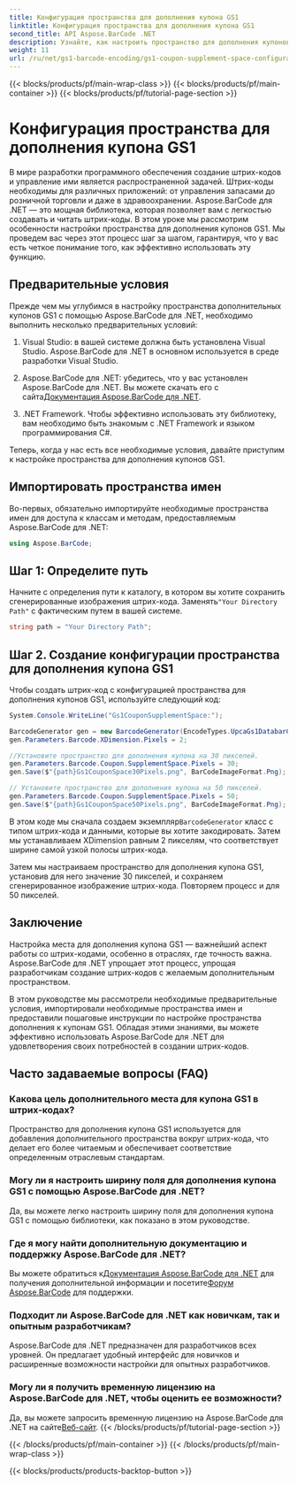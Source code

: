 ```yaml
---
title: Конфигурация пространства для дополнения купона GS1
linktitle: Конфигурация пространства для дополнения купона GS1
second_title: API Aspose.BarCode .NET
description: Узнайте, как настроить пространство для дополнения купонов GS1 с помощью Aspose.BarCode для .NET. Следуйте нашему пошаговому руководству, чтобы освоить эту функцию.
weight: 11
url: /ru/net/gs1-barcode-encoding/gs1-coupon-supplement-space-configuration/
---
```


{{< blocks/products/pf/main-wrap-class >}}
{{< blocks/products/pf/main-container >}}
{{< blocks/products/pf/tutorial-page-section >}}

# Конфигурация пространства для дополнения купона GS1


В мире разработки программного обеспечения создание штрих-кодов и управление ими является распространенной задачей. Штрих-коды необходимы для различных приложений: от управления запасами до розничной торговли и даже в здравоохранении. Aspose.BarCode для .NET — это мощная библиотека, которая позволяет вам с легкостью создавать и читать штрих-коды. В этом уроке мы рассмотрим особенности настройки пространства для дополнения купонов GS1. Мы проведем вас через этот процесс шаг за шагом, гарантируя, что у вас есть четкое понимание того, как эффективно использовать эту функцию.

## Предварительные условия

Прежде чем мы углубимся в настройку пространства дополнительных купонов GS1 с помощью Aspose.BarCode для .NET, необходимо выполнить несколько предварительных условий:

1. Visual Studio: в вашей системе должна быть установлена Visual Studio. Aspose.BarCode для .NET в основном используется в среде разработки Visual Studio.

2.  Aspose.BarCode для .NET: убедитесь, что у вас установлен Aspose.BarCode для .NET. Вы можете скачать его с сайта[Документация Aspose.BarCode для .NET](https://reference.aspose.com/barcode/net/).

3. .NET Framework. Чтобы эффективно использовать эту библиотеку, вам необходимо быть знакомым с .NET Framework и языком программирования C#.

Теперь, когда у нас есть все необходимые условия, давайте приступим к настройке пространства для дополнения купонов GS1.

## Импортировать пространства имен

Во-первых, обязательно импортируйте необходимые пространства имен для доступа к классам и методам, предоставляемым Aspose.BarCode для .NET:

```csharp
using Aspose.BarCode;
```

## Шаг 1: Определите путь

 Начните с определения пути к каталогу, в котором вы хотите сохранить сгенерированные изображения штрих-кода. Заменять`"Your Directory Path"` с фактическим путем в вашей системе.

```csharp
string path = "Your Directory Path";
```

## Шаг 2. Создание конфигурации пространства для дополнения купона GS1

Чтобы создать штрих-код с конфигурацией пространства для дополнения купонов GS1, используйте следующий код:

```csharp
System.Console.WriteLine("Gs1CouponSupplementSpace:");

BarcodeGenerator gen = new BarcodeGenerator(EncodeTypes.UpcaGs1DatabarCoupon, "123456789012(8110)ASPOSE");
gen.Parameters.Barcode.XDimension.Pixels = 2;

//Установите пространство для дополнения купона на 30 пикселей.
gen.Parameters.Barcode.Coupon.SupplementSpace.Pixels = 30;
gen.Save($"{path}Gs1CouponSpace30Pixels.png", BarCodeImageFormat.Png);

// Установите пространство для дополнения купона на 50 пикселей.
gen.Parameters.Barcode.Coupon.SupplementSpace.Pixels = 50;
gen.Save($"{path}Gs1CouponSpace50Pixels.png", BarCodeImageFormat.Png);
```

 В этом коде мы сначала создаем экземпляр`BarcodeGenerator` класс с типом штрих-кода и данными, которые вы хотите закодировать. Затем мы устанавливаем XDimension равным 2 пикселям, что соответствует ширине самой узкой полосы штрих-кода. 

Затем мы настраиваем пространство для дополнения купона GS1, установив для него значение 30 пикселей, и сохраняем сгенерированное изображение штрих-кода. Повторяем процесс и для 50 пикселей.

## Заключение

Настройка места для дополнения купона GS1 — важнейший аспект работы со штрих-кодами, особенно в отраслях, где точность важна. Aspose.BarCode для .NET упрощает этот процесс, упрощая разработчикам создание штрих-кодов с желаемым дополнительным пространством.

В этом руководстве мы рассмотрели необходимые предварительные условия, импортировали необходимые пространства имен и предоставили пошаговые инструкции по настройке пространства дополнения к купонам GS1. Обладая этими знаниями, вы можете эффективно использовать Aspose.BarCode для .NET для удовлетворения своих потребностей в создании штрих-кодов.

## Часто задаваемые вопросы (FAQ)

### Какова цель дополнительного места для купона GS1 в штрих-кодах?
Пространство для дополнения купона GS1 используется для добавления дополнительного пространства вокруг штрих-кода, что делает его более читаемым и обеспечивает соответствие определенным отраслевым стандартам.

### Могу ли я настроить ширину поля для дополнения купона GS1 с помощью Aspose.BarCode для .NET?
Да, вы можете легко настроить ширину поля для дополнения купона GS1 с помощью библиотеки, как показано в этом руководстве.

### Где я могу найти дополнительную документацию и поддержку Aspose.BarCode для .NET?
 Вы можете обратиться к[Документация Aspose.BarCode для .NET](https://reference.aspose.com/barcode/net/) для получения дополнительной информации и посетите[Форум Aspose.BarCode](https://forum.aspose.com/c/barcode/13) для поддержки.

### Подходит ли Aspose.BarCode для .NET как новичкам, так и опытным разработчикам?
Aspose.BarCode для .NET предназначен для разработчиков всех уровней. Он предлагает удобный интерфейс для новичков и расширенные возможности настройки для опытных разработчиков.

### Могу ли я получить временную лицензию на Aspose.BarCode для .NET, чтобы оценить ее возможности?
 Да, вы можете запросить временную лицензию на Aspose.BarCode для .NET на сайте[Веб-сайт](https://purchase.aspose.com/temporary-license/).
{{< /blocks/products/pf/tutorial-page-section >}}

{{< /blocks/products/pf/main-container >}}
{{< /blocks/products/pf/main-wrap-class >}}

{{< blocks/products/products-backtop-button >}}
